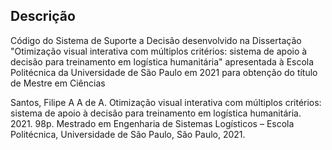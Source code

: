 ## Descrição

Código do Sistema de Suporte a Decisão desenvolvido na  Dissertação "Otimização visual interativa com múltiplos critérios: sistema de apoio à decisão para treinamento em logística humanitária" apresentada à Escola Politécnica da Universidade de São Paulo em 2021 para obtenção do título de Mestre em Ciências


Santos, Filipe A A de A. Otimização visual interativa com múltiplos critérios: sistema de apoio à decisão para treinamento em logística humanitária. 2021. 98p. Mestrado em Engenharia de Sistemas Logísticos – Escola Politécnica, Universidade de São Paulo, São Paulo, 2021.
